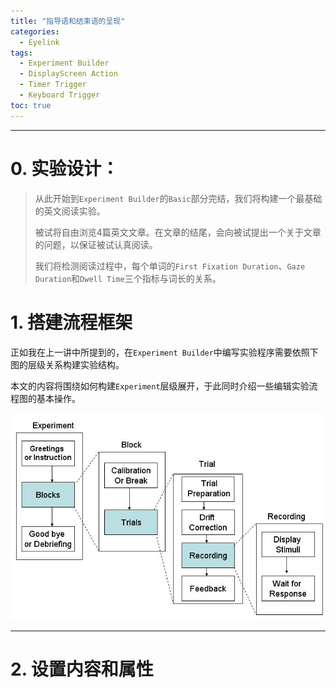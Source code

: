 ```yaml
---
title: "指导语和结束语的呈现"
categories:
  - Eyelink
tags:
  - Experiment Builder
  - DisplayScreen Action
  - Timer Trigger
  - Keyboard Trigger
toc: true
---
```


---

# 0. 实验设计：

>从此开始到`Experiment Builder`的`Basic`部分完结，我们将构建一个最基础的英文阅读实验。
>
>被试将自由浏览4篇英文文章。在文章的结尾，会向被试提出一个关于文章的问题，以保证被试认真阅读。
>
>我们将检测阅读过程中，每个单词的`First Fixation Duration`、`Gaze Duration`和`Dwell Time`三个指标与词长的关系。


# 1. 搭建流程框架

正如我在上一讲中所提到的，在`Experiment Builder`中编写实验程序需要依照下图的层级关系构建实验结构。

本文的内容将围绕如何构建`Experiment`层级展开，于此同时介绍一些编辑实验流程图的基本操作。

![eb_hierarchical_org](/assets/images/eb_hierarchical_org.jpg)




---

# 2. 设置内容和属性